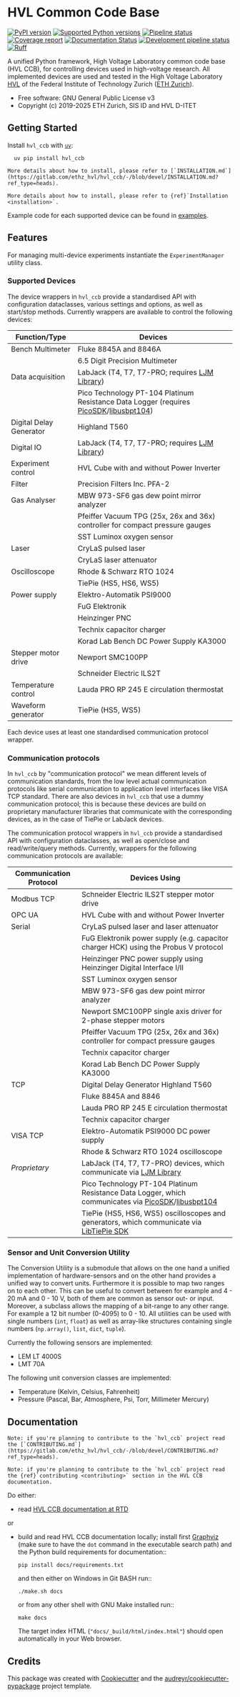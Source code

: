 # HVL Common Code Base

[![PyPI version](https://img.shields.io/pypi/v/hvl_ccb?logo=PyPi)](https://pypi.org/project/hvl_ccb/)
[![Supported Python versions](https://img.shields.io/pypi/pyversions/hvl_ccb?logo=Python)](https://pypi.org/project/hvl_ccb/)
[![Pipeline status](https://img.shields.io/gitlab/pipeline/ethz_hvl/hvl_ccb/master?logo=gitlab)](https://gitlab.com/ethz_hvl/hvl_ccb/-/tree/master)
[![Coverage report](https://img.shields.io/gitlab/coverage/ethz_hvl/hvl_ccb/master?logo=gitlab)](https://gitlab.com/ethz_hvl/hvl_ccb/commits/master)
[![Documentation Status](https://img.shields.io/readthedocs/hvl_ccb?logo=read-the-docs)](https://hvl-ccb.readthedocs.io/en/stable/)
[![Development pipeline status](https://img.shields.io/gitlab/pipeline/ethz_hvl/hvl_ccb/devel?label=devel&logo=gitlab)](https://gitlab.com/ethz_hvl/hvl_ccb/-/tree/devel)
[![Ruff](https://img.shields.io/endpoint?url=https://raw.githubusercontent.com/astral-sh/ruff/main/assets/badge/v2.json)](https://github.com/astral-sh/ruff)

A unified Python framework, High Voltage Laboratory common code base (HVL CCB), for controlling devices used in high-voltage research. All implemented devices are used and tested in the High Voltage Laboratory [HVL](https://hvl.ee.ethz.ch/) of the Federal Institute of Technology Zurich ([ETH Zurich](https://ethz.ch/en.html)).

* Free software: GNU General Public License v3
* Copyright (c) 2019-2025 ETH Zurich, SIS ID and HVL D-ITET

## Getting Started

Install `hvl_ccb` with [`uv`](https://docs.astral.sh/uv/):

```console
  uv pip install hvl_ccb
```

```{only} gitlab
More details about how to install, please refer to [`INSTALLATION.md`](https://gitlab.com/ethz_hvl/hvl_ccb/-/blob/devel/INSTALLATION.md?ref_type=heads).
```

```{only} rtd
More details about how to install, please refer to {ref}`Installation <installation>`.
```

Example code for each supported device can be found in [examples](https://gitlab.com/ethz_hvl/hvl_ccb/-/tree/devel/examples?ref_type=heads).

## Features

For managing multi-device experiments instantiate the `ExperimentManager`
utility class.

### Supported Devices

The device wrappers in `hvl_ccb` provide a standardised API with configuration
dataclasses, various settings and options, as well as start/stop methods.
Currently wrappers are available to control the following devices:

| Function/Type           | Devices |
|-------------------------|------------------------------------------------------------|
| Bench Multimeter        | Fluke 8845A and 8846A  |
|                         | 6.5 Digit Precision Multimeter  |
| Data acquisition        | LabJack (T4, T7, T7-PRO; requires [LJM Library](https://labjack.com/ljm))  |
|                         | Pico Technology PT-104 Platinum Resistance Data Logger (requires [PicoSDK](https://www.picotech.com/downloads)/[libusbpt104](https://labs.picotech.com/debian/pool/main/libu/libusbpt104/))  |
| Digital Delay Generator | Highland T560  |
| Digital IO              | LabJack (T4, T7, T7-PRO; requires [LJM Library](https://labjack.com/ljm))  |
| Experiment control      | HVL Cube with and without Power Inverter  |
| Filter      | Precision Filters Inc. PFA-2  |
| Gas Analyser            | MBW 973-SF6 gas dew point mirror analyzer  |
|                         | Pfeiffer Vacuum TPG (25x, 26x and 36x) controller for compact pressure gauges  |
|                         | SST Luminox oxygen sensor  |
| Laser                   | CryLaS pulsed laser  |
|                         | CryLaS laser attenuator  |
| Oscilloscope            | Rhode & Schwarz RTO 1024  |
|                         | TiePie (HS5, HS6, WS5)  |
| Power supply            | Elektro-Automatik PSI9000  |
|                         | FuG Elektronik  |
|                         | Heinzinger PNC  |
|                         | Technix capacitor charger  |
|                         | Korad Lab Bench DC Power Supply KA3000  |
| Stepper motor drive     | Newport SMC100PP  |
|                         | Schneider Electric ILS2T  |
| Temperature control     | Lauda PRO RP 245 E circulation thermostat  |
| Waveform generator      | TiePie (HS5, WS5)  |

Each device uses at least one standardised communication protocol wrapper.

### Communication protocols

In `hvl_ccb` by "communication protocol" we mean different levels of
communication standards, from the low level actual communication protocols like
serial communication to application level interfaces like VISA TCP standard. There
are also devices in `hvl_ccb` that use a dummy communication protocol;
this is because these devices are build on proprietary manufacturer libraries that
communicate with the corresponding devices, as in the case of TiePie or LabJack devices.

The communication protocol wrappers in `hvl_ccb` provide a standardised API with
configuration dataclasses, as well as open/close and read/write/query methods.
Currently, wrappers for the following communication protocols are available:

| Communication Protocol | Devices Using |
|------------------------|-------------------------------------------------------------|
| Modbus TCP             | Schneider Electric ILS2T stepper motor drive |
| OPC UA                 | HVL Cube with and without Power Inverter |
| Serial                 | CryLaS pulsed laser and laser attenuator |
|                        | FuG Elektronik power supply (e.g. capacitor charger HCK) using the Probus V protocol  |
|                        | Heinzinger PNC power supply using Heinzinger Digital Interface I/II  |
|                        | SST Luminox oxygen sensor  |
|                        | MBW 973-SF6 gas dew point mirror analyzer  |
|                        | Newport SMC100PP single axis driver for 2-phase stepper motors  |
|                        | Pfeiffer Vacuum TPG (25x, 26x and 36x) controller for compact pressure gauges  |
|                        | Technix capacitor charger  |
|                        | Korad Lab Bench DC Power Supply KA3000  |
| TCP                    | Digital Delay Generator Highland T560  |
|                        | Fluke 8845A and 8846  |
|                        | Lauda PRO RP 245 E circulation thermostat  |
|                        | Technix capacitor charger  |
| VISA TCP               | Elektro-Automatik PSI9000 DC power supply  |
|                        | Rhode & Schwarz RTO 1024 oscilloscope  |
| *Proprietary*          | LabJack (T4, T7, T7-PRO) devices, which communicate via [LJM Library](https://labjack.com/ljm)  |
|                        | Pico Technology PT-104 Platinum Resistance Data Logger, which communicates via [PicoSDK](https://www.picotech.com/downloads)/[libusbpt104](https://labs.picotech.com/debian/pool/main/libu/libusbpt104/)  |
|                        | TiePie (HS5, HS6, WS5) oscilloscopes and generators, which communicate via [LibTiePie SDK](https://www.tiepie.com/en/libtiepie-sdk)  |

### Sensor and Unit Conversion Utility

The Conversion Utility is a submodule that allows on the one hand a unified implementation of hardware-sensors and on the other hand provides a unified way to convert units. Furthermore it is possible to map two ranges on to each other. This can be useful to convert between for example and 4 - 20 mA and 0 - 10 V, both of them are common as sensor out- or input. Moreover, a subclass allows the mapping of a bit-range to any other range. For example a 12 bit number (0-4095) to 0 - 10. All utilities can be used with single numbers (`int`, `float`) as well as array-like structures containing single numbers (`np.array()`, `list`, `dict`, `tuple`).

Currently the following sensors are implemented:

* LEM LT 4000S
* LMT 70A

The following unit conversion classes are implemented:

* Temperature (Kelvin, Celsius, Fahrenheit)
* Pressure (Pascal, Bar, Atmosphere, Psi, Torr, Millimeter Mercury)

## Documentation

```{only} gitlab
Note: if you're planning to contribute to the `hvl_ccb` project read
the [`CONTRIBUTING.md`](https://gitlab.com/ethz_hvl/hvl_ccb/-/blob/devel/CONTRIBUTING.md?ref_type=heads).
```

```{only} rtd
Note: if you're planning to contribute to the `hvl_ccb` project read
the {ref}`contributing <contributing>` section in the HVL CCB documentation.
```

Do either:

* read [HVL CCB documentation at RTD](https://hvl-ccb.readthedocs.io/en/latest/)

or

* build and read HVL CCB documentation locally; install first [Graphviz](https://graphviz.org/) (make sure
  to have the `dot` command in the executable search path) and the Python
  build requirements for documentation::

    ```console
    pip install docs/requirements.txt
    ```

  and then either on Windows in Git BASH run::

    ```console
    ./make.sh docs
    ```

  or from any other shell with GNU Make installed run::

    ```console
    make docs
    ```

  The target index HTML (`"docs/_build/html/index.html"`) should open
  automatically in your Web browser.

## Credits

This package was created with [Cookiecutter](https://github.com/audreyr/cookiecutter) and the
[audreyr/cookiecutter-pypackage](https://github.com/audreyr/cookiecutter-pypackage) project template.
